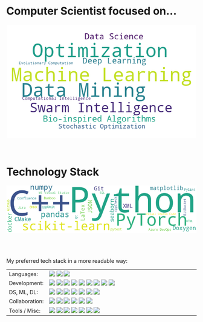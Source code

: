 # Computer Scientist focused on...

<p align="center"> <img src="./images/topics-wordcloud.png"> </p>

<br>

# Technology Stack

<p align="center">
<img src="./images/tech-stack-wordcloud.png" alt="Technology Stack as Word Cloud" width="800">
</p>

<br>
<br>

My preferred tech stack in a more readable way:

<table width="100%">
<tr>
  <td width="20%">Languages:</td>
  <td>
      <img src="https://img.shields.io/static/v1?logo=c&label=&message=C&color=36465D&style=flat-square">
      <img src="https://img.shields.io/static/v1?logo=cplusplus&label=&message=C%2b%2b&color=36465D&style=flat-square">
      <img src="https://img.shields.io/static/v1?logo=python&label=&message=Python&color=36465D&style=flat-square">
  </td>
</tr>
<tr>
  <td width="20%">Development:</td>
  <td>
      <img src="https://img.shields.io/static/v1?logo=visual-studio&label=&message=MS%20Visual%20Studio&color=36465D&style=flat-square">
      <img src="https://img.shields.io/static/v1?logo=visual-studio-code&label=&message=Visual%20Studio%20Code&color=36465D&style=flat-square">
      <img src="https://img.shields.io/static/v1?logo=cmake&label=&message=CMake&color=36465D&style=flat-square">
      <img src="https://img.shields.io/static/v1?logo=qt&label=&message=Qt&color=36465D&style=flat-square">
      <img src="https://img.shields.io/static/v1?logo=cppcheck&label=&message=cppCheck&color=36465D&style=flat-square">
      <img src="https://img.shields.io/static/v1?logo=pylint&label=&message=Pylint&color=36465D&style=flat-square">
      <img src="https://img.shields.io/static/v1?logo=cppunit&label=&message=cppUnit&color=36465D&style=flat-square">
      <img src="https://img.shields.io/static/v1?logo=pytest&label=&message=pytest&color=36465D&style=flat-square">
      <img src="https://img.shields.io/static/v1?logo=doxygen&label=&message=Doxygen&color=36465D&style=flat-square">
  </td>
</tr>
<tr>
  <td width="20%">DS, ML, DL:</td>
  <td>
      <img src="https://img.shields.io/static/v1?logo=numpy&label=&message=numpy&color=36465D&style=flat-square">
      <img src="https://img.shields.io/static/v1?logo=pandas&label=&message=pandas&color=36465D&style=flat-square">
      <img src="https://img.shields.io/static/v1?logo=matplotlib&label=&message=matplotlib&color=36465D&style=flat-square">
      <img src="https://img.shields.io/static/v1?logo=seaborn&label=&message=seaborn&color=36465D&style=flat-square">
      <img src="https://img.shields.io/static/v1?logo=scikit-learn&label=&message=scikit-learn&color=36465D&style=flat-square">
      <img src="https://img.shields.io/static/v1?logo=pytorch&label=&message=PyTorch&color=36465D&style=flat-square">
      <img src="https://img.shields.io/static/v1?logo=onnx&label=&message=ONNX%20Runtime&color=36465D&style=flat-square">
  </td>
</tr>
<tr>
  <td width="20%">Collaboration:</td>
  <td>
      <img src="https://img.shields.io/static/v1?logo=azure-devops&label=&message=Azure%20DevOps&color=36465D&style=flat-square">
      <img src="https://img.shields.io/static/v1?logo=github&label=&message=GitHub&color=36465D&style=flat-square">
      <img src="https://img.shields.io/static/v1?logo=jira&label=&message=Jira&color=36465D&style=flat-square">
      <img src="https://img.shields.io/static/v1?logo=confluence&label=&message=Confluence&color=36465D&style=flat-square">
      <img src="https://img.shields.io/static/v1?logo=bamboo&label=&message=Bamboo&color=36465D&style=flat-square">
      <img src="https://img.shields.io/static/v1?logo=bitbucket&label=&message=BitBucket&color=36465D&style=flat-square">
  </td>
</tr>
<tr>
  <td width="20%">Tools / Misc:</td>
  <td>
      <img src="https://img.shields.io/static/v1?logo=git&label=&message=Git&color=36465D&style=flat-square">
      <img src="https://img.shields.io/static/v1?logo=docker&label=&message=docker&color=36465D&style=flat-square">
      <img src="https://img.shields.io/static/v1?logo=latex&label=&message=LaTex&color=36465D&style=flat-square">
      <img src="https://img.shields.io/static/v1?logo=sql&label=&message=SQL&color=36465D&style=flat-square">
      <img src="https://img.shields.io/static/v1?logo=json&label=&message=JSON&color=36465D&style=flat-square">
      <img src="https://img.shields.io/static/v1?logo=xml&label=&message=XML&color=36465D&style=flat-square">
      <img src="https://img.shields.io/static/v1?logo=html&label=&message=HTML&color=36465D&style=flat-square">
  </td>
</tr>
</table>
